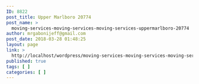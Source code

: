 ```yaml
---
ID: 8822
post_title: Upper Marlboro 20774
post_name: >
  moving-services-moving-services-moving-services-uppermarlboro-20774
author: mrgabonijeff@gmail.com
post_date: 2018-03-28 01:48:25
layout: page
link: >
  http://localhost/wordpress/moving-services-moving-services-moving-services-uppermarlboro-20774/
published: true
tags: [ ]
categories: [ ]
---
```

